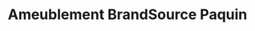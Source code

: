 ---
title: "Ameublement BrandSource Paquin"
url: /shawinigan/ameublement-brandsource-paquin/
shop: Möbel
---